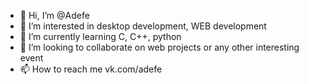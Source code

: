 - 👋 Hi, I’m @Adefe
- 👀 I’m interested in desktop development, WEB development
- 🌱 I’m currently learning C, C++, python
- 💞️ I’m looking to collaborate on web projects or any other interesting event
- 📫 How to reach me vk.com/adefe
